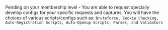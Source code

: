 Pending on your membership level - You are able to request specially develop configs for your specific requests and captures.
You will have the choices of various scripts/configs such as:
`Bruteforce, Cookie Checking, Auto-Registration Scripts, Auto-Openup Scripts, Parses, and Validators`